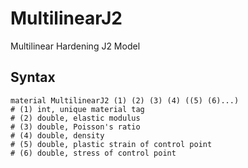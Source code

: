 # MultilinearJ2

Multilinear Hardening J2 Model

## Syntax

```text
material MultilinearJ2 (1) (2) (3) (4) ((5) (6)...)
# (1) int, unique material tag
# (2) double, elastic modulus
# (3) double, Poisson's ratio
# (4) double, density
# (5) double, plastic strain of control point
# (6) double, stress of control point
```